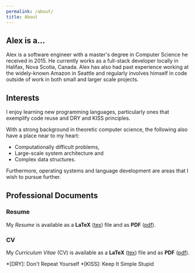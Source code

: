 ```yaml
---
permalink: /about/
title: About
---
```


## Alex is a...

Alex is a software engineer with a master's degree in Computer Science he received in 2015. He currently works as a full-stack developer locally in Halifax, Nova Scotia, Canada. Alex has also had past experience working at the widely-known Amazon in Seattle and regularly involves himself in code outside of work in both small and larger scale projects.

## Interests

I enjoy learning new programming languages, particularly ones that exemplify code reuse and DRY and KISS principles.

With a strong background in theoretic computer science, the following also have a place near to my heart:

  - Computationally difficult problems,
  - Large-scale system architecture and
  - Complex data structures.

Furthermore, operating systems and language development are areas that I wish to pursue further.

## Professional Documents

### Resume

My *Resume* is available as a **LaTeX** ([tex](docs/resume.tex)) file and as **PDF** ([pdf](docs/resume.pdf)).

### CV

My *Curriculum Vitae* (CV) is available as a **LaTeX** ([tex](docs/cv.tex)) file and as **PDF** ([pdf](docs/cv.pdf)).

*[DRY]: Don't Repeat Yourself
*[KISS]: Keep It Simple Stupid